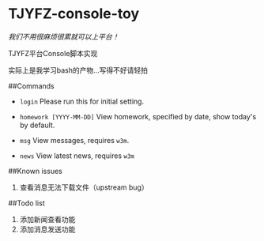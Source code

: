 TJYFZ-console-toy
=================
*我们不用很麻烦很累就可以上平台！*

TJYFZ平台Console脚本实现

实际上是我学习bash的产物...写得不好请轻拍

##Commands

* `login`    Please run this for initial setting.

* `homework [YYYY-MM-DD]`    View homework, specified by date, show today's by default.

* `msg`    View messages, requires `w3m`.

* `news`	View latest news, requires `w3m`

##Known issues

1. 查看消息无法下载文件（upstream bug）

##Todo list

1. 添加新闻查看功能
2. 添加消息发送功能
